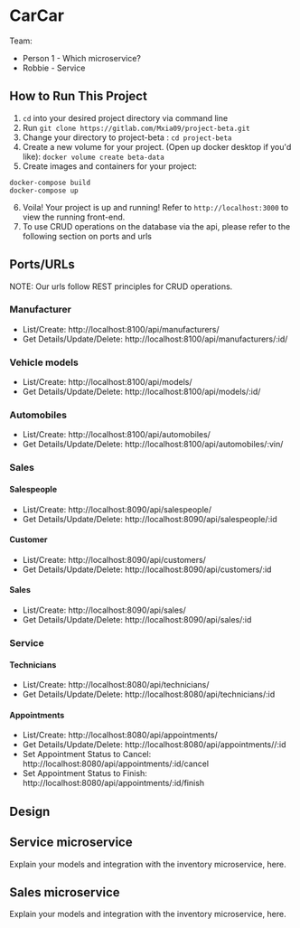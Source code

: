 # CarCar

Team:

- Person 1 - Which microservice?
- Robbie - Service

## How to Run This Project

1. `cd` into your desired project directory via command line
2. Run `git clone https://gitlab.com/Mxia09/project-beta.git`
3. Change your directory to project-beta : `cd project-beta`
4. Create a new volume for your project. (Open up docker desktop if you'd like): `docker volume create beta-data`
5. Create images and containers for your project:

```
docker-compose build
docker-compose up
```

6. Voila! Your project is up and running! Refer to `http://localhost:3000` to view the running front-end.
7. To use CRUD operations on the database via the api, please refer to the following section on ports and urls

## Ports/URLs

NOTE: Our urls follow REST principles for CRUD operations.

### Manufacturer

- List/Create: http://localhost:8100/api/manufacturers/
- Get Details/Update/Delete: http://localhost:8100/api/manufacturers/:id/

### Vehicle models

- List/Create: http://localhost:8100/api/models/
- Get Details/Update/Delete: http://localhost:8100/api/models/:id/

### Automobiles

- List/Create: http://localhost:8100/api/automobiles/
- Get Details/Update/Delete: http://localhost:8100/api/automobiles/:vin/

### Sales

#### Salespeople

- List/Create: http://localhost:8090/api/salespeople/
- Get Details/Update/Delete: http://localhost:8090/api/salespeople/:id

#### Customer

- List/Create: http://localhost:8090/api/customers/
- Get Details/Update/Delete: http://localhost:8090/api/customers/:id

#### Sales

- List/Create: http://localhost:8090/api/sales/
- Get Details/Update/Delete: http://localhost:8090/api/sales/:id

### Service

#### Technicians

- List/Create: http://localhost:8080/api/technicians/
- Get Details/Update/Delete: http://localhost:8080/api/technicians/:id

#### Appointments

- List/Create: http://localhost:8080/api/appointments/
- Get Details/Update/Delete: http://localhost:8080/api/appointments//:id
- Set Appointment Status to Cancel: http://localhost:8080/api/appointments/:id/cancel
- Set Appointment Status to Finish: http://localhost:8080/api/appointments/:id/finish

## Design

## Service microservice

Explain your models and integration with the inventory
microservice, here.

## Sales microservice

Explain your models and integration with the inventory
microservice, here.
